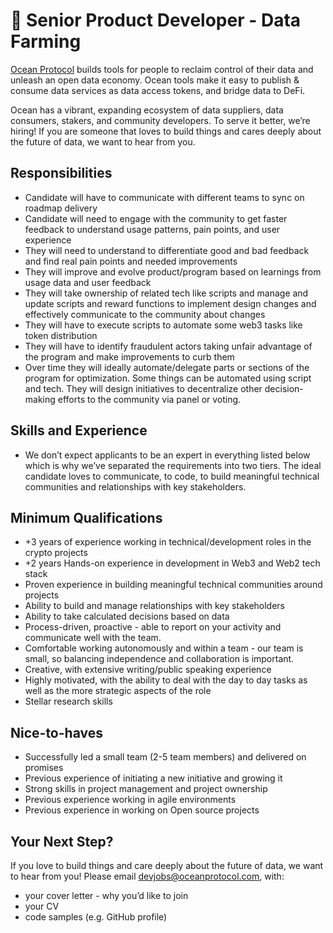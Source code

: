 # 🦈 Senior Product Developer - Data Farming 
[Ocean Protocol](https://www.oceanprotocol.com) builds tools for people to reclaim control of their data and unleash an open data economy. Ocean tools make it easy to publish & consume data services as data access tokens, and bridge data to DeFi. 

Ocean has a vibrant, expanding ecosystem of data suppliers, data consumers, stakers, and community developers. To serve it better, we’re hiring! If you are someone that loves to build things and cares deeply about the future of data, we want to hear from you.


## Responsibilities
* Candidate will have to communicate with different teams to sync on roadmap delivery
* Candidate will need to engage with the community to get faster feedback to understand usage patterns, pain points, and user experience
* They will need to understand to differentiate good and bad feedback and find real pain points and needed improvements
* They will improve and evolve product/program based on learnings from usage data and user feedback 
* They will take ownership of related tech like scripts and manage and update scripts and reward functions to implement design changes and effectively communicate to the community about changes
* They will have to execute scripts to automate some web3 tasks like token distribution
* They will have to identify fraudulent actors taking unfair advantage of the program and make improvements to curb them
* Over time they will ideally automate/delegate parts or sections of the program for optimization. Some things can be automated using script and tech. They will design initiatives to decentralize other decision-making efforts to the community via panel or voting.



## Skills and Experience 
* We don’t expect applicants to be an expert in everything listed below which is why we’ve separated the requirements into two tiers. The ideal candidate loves to communicate, to code, to build meaningful technical communities and relationships with key stakeholders.


## Minimum Qualifications
* +3 years of experience working in technical/development roles in the crypto projects
* +2 years Hands-on experience in development in Web3 and Web2 tech stack
* Proven experience in building meaningful technical communities around projects
* Ability to build and manage relationships with key stakeholders
* Ability to take calculated decisions based on data 
* Process-driven, proactive - able to report on your activity and communicate well with the team.
* Comfortable working autonomously and within a team - our team is small, so balancing independence and collaboration is important.
* Creative, with extensive writing/public speaking experience
* Highly motivated, with the ability to deal with the day to day tasks as well as the more strategic aspects of the role
* Stellar research skills


## Nice-to-haves
* Successfully led a small team (2-5 team members) and delivered on promises
* Previous experience of initiating a new initiative and growing it
* Strong skills in project management and project ownership
* Previous experience working in agile environments
* Previous experience in working on Open source projects


## Your Next Step?
If you love to build things and care deeply about the future of data, we want to hear from you! Please email [devjobs@oceanprotocol.com](mailto:devjobs@oceanprotocol.com), with:
* your cover letter - why you’d like to join
* your CV
* code samples (e.g. GitHub profile)

